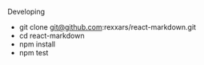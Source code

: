 Developing

- git clone git@github.com:rexxars/react-markdown.git
- cd react-markdown
- npm install
- npm test
